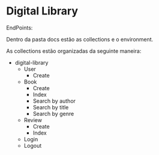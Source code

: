 # Digital Library


EndPoints:

Dentro da pasta docs estão as collections e o environment.

As collections estão organizadas da seguinte maneira:

- digital-library
  - User
    * Create
  - Book
    * Create
    * Index
    * Search by author
    * Search by title
    * Search by genre
  - Review 
    * Create
    * Index
  * Login
  * Logout
